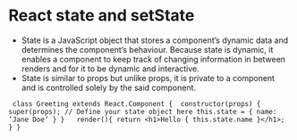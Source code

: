 # React state and setState

* State is a JavaScript object that stores a component’s dynamic data and determines the component’s behaviour. Because state is dynamic, it enables a component to keep track of changing information in between renders and for it to be dynamic and interactive.
* State is similar to props but unlike props, it is private to a component and is controlled solely by the said component. 

` class Greeting extends React.Component {  constructor(props) {
   super(props);
     // Define your state object here
     this.state = {
       name: ‘Jane Doe’
     }
   }   render(){
     return <h1>Hello { this.state.name }</h1>;
   }
}`
